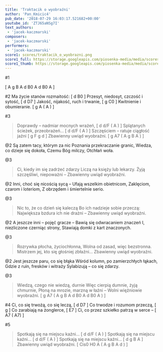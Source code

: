 ```yaml
---
title: 'Traktacik o wyobraźni'
author: 'Pan_Kmicic4'
pub_date: '2018-07-29 16:03:17.521682+00:00'
youtube_id: 'ZTJ65aNSg7I'
text_authors:
 - 'jacek-kaczmarski'
composers:
 - 'jacek-kaczmarski'
performers:
 - 'jacek-kaczmarski'
score1: scores/traktacik_o_wyobrazni.png
score1_full: https://storage.googleapis.com/piosenka-media/media/scores/traktacik_o_wyobrazni.png
score1_thumb: https://storage.googleapis.com/piosenka-media/media/scores/traktacik_o_wyobrazni.png.180x0_q85_upscale.png
---
```


#1

[ A g B A d B0 A d B0 A ]

#2
Ma życie stanów rozmaitość: [ d B0 ]
Przesyt, niedosyt, czczość i sytość, [ d D7 ]
Jakość, nijakość, ruch i trwanie, [ g C0 ]
Kwitnienie i obumieranie. [ g A ( A ) ]

#3
>Doprawdy – nadmiar mocnych wrażeń, [ d d/F ( A ) ]
>Splątanych ścieżek, przeobrażeń…  [ d d/F ( A ) ]
>Szczęściem – ratuje ciągłość jaźni [ g F g d ]
>Zbawienny uwiąd wyobraźni. [ g A7 ( A g B A ) ]

@2
Są zatem tacy, którym za nic
Poznania przekraczanie granic,
Wiedza, co dzieje się dokoła,
Czemu Bóg milczy, Otchłań woła.

@3
>Ci, kiedy im się zadrżeć zdarzy
>Liczą na księży lub lekarzy.
>Żyją szczęśliwi, niepoważni –
>Zbawienny uwiąd wyobraźni.

@2
Inni, choć się nicością sycą –
Ufają wszelkim obietnicom,
Zaklęciom, czarom i loteriom,
Z obrzędem i śmiertelnie serio.

@3
>Nic to, że co dzień się kaleczą
>Bo ich nadzieje sobie przeczą:
>Największa bzdura ich nie drażni –
>Zbawienny uwiąd wyobraźni.

@2
A jeszcze inni – pojęć gracze –
Bawią się odwracaniem znaczeń
I, niezliczone czerniąc strony,
Stawiają domki z kart znaczonych.

@3
>Rozrywka płocha, życiochłonna,
>Wolna od zasad, więc bezstronna.
>Mistrzem jej, kto się głośniej zbłaźni…
>Zbawienny uwiąd wyobraźni.

@2
Jest jeszcze paru, co się błąka
Wśród kolumn, po zamierzchłych łąkach,
Gdzie z ruin, fresków i witraży
Sylabizują – co się zdarzy.

@3
>Wiedzą, czego nie wiedzą, durnie
>Więc cierpią dumnie, żyją chmurnie,
>Płoną na mrozie, marzną w łaźni –
>Wolni więźniowie wyobraźni. [ g A7 ( A g B A d B0 A d B0 A ) ]

#4
Ci, co się trwożą, co się leczą, [ d D7 ]
Co trwodze i rozumom przeczą, [ g ]
Co zarabiają na żonglerce, [ E7 ]
Ci, co przez szkiełko patrzą w serce – [ A7 ( A7) ]

#5
>Spotkają się na miejscu kaźni… [ d d/F ( A ) ]
>Spotkają się na miejscu kaźni… [ d d/F ( A ) ]
>Spotkają się na miejscu kaźni… [ d g B A ]
>Zbawienny uwiąd wyobraźni. [ Cis0 H0 A ( A g B A d ) ]